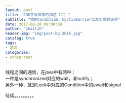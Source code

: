 ```yaml
---    
layout: post  
title: "JDK并发框架的描述（二）"  
subtitle: "锁的Condition，CyclicBarrier以及实现的说明"  
date: 2017-08-28 09:00:00  
author: "zhailzh"  
header-img: "img/post-bg-2015.jpg"  
catalog: true  
tags:  
- 学习  
categories:  
- concurrent
---  
```

线程之间的通信，在java中有两种：        
  一种是synchronized对应的wait，和notify；      
  另外一种，就是Lock中对应的Condition中的await和signal

<!--more-->


待续。。。。。。。。。
